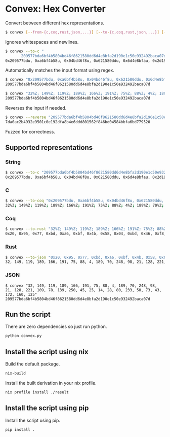 # Convex: Hex Converter

Convert between different hex representations.

```bash
$ convex [--from-{c,coq,rust,json,...}] [--to-{c,coq,rust,json,...}] [--reverse] input
```

Ignores whitespaces and newlines.

```bash
$ convex --to-c "
       209577bda6bf4b5804bd46f8621580dd6d4e8bfa2d190e1c50e932492baca07d"
0x209577bdu, 0xa6bf4b58u, 0x04bd46f8u, 0x621580ddu, 0x6d4e8bfau, 0x2d190e1cu, 0x50e93249u, 0x2baca07du
```

Automatically matches the input format using regex.

```bash
$ convex "0x209577bdu, 0xa6bf4b58u, 0x04bd46f8u, 0x621580ddu, 0x6d4e8bfau, 0x2d190e1cu, 0x50e93249u, 0x2baca07du"
209577bda6bf4b5804bd46f8621580dd6d4e8bfa2d190e1c50e932492baca07d
```

```bash
$ convex "32%Z; 149%Z; 119%Z; 189%Z; 166%Z; 191%Z; 75%Z; 88%Z; 4%Z; 189%Z; 70%Z; 248%Z; 98%Z; 21%Z; 128%Z; 221%Z; 109%Z; 78%Z; 139%Z; 250%Z; 45%Z; 25%Z; 14%Z; 28%Z; 80%Z; 233%Z; 50%Z; 73%Z; 43%Z; 172%Z; 160%Z; 125%Z"
209577bda6bf4b5804bd46f8621580dd6d4e8bfa2d190e1c50e932492baca07d
```

Reverses the input if needed.

```bash
$ convex --reverse "209577bda6bf4b5804bd46f8621580dd6d4e8bfa2d190e1c50e932492baca07d"
7da0ac2b4932e9501c0e192dfa8b4e6ddd801562f846bd04584bbfa6bd779520
```

Fuzzed for correctness.

## Supported representations

### String

```bash
$ convex --to-c "209577bda6bf4b5804bd46f8621580dd6d4e8bfa2d190e1c50e932492baca07d"
0x209577bdu, 0xa6bf4b58u, 0x04bd46f8u, 0x621580ddu, 0x6d4e8bfau, 0x2d190e1cu, 0x50e93249u, 0x2baca07du
````

### C

```bash
$ convex --to-coq "0x209577bdu, 0xa6bf4b58u, 0x04bd46f8u, 0x621580ddu, 0x6d4e8bfau, 0x2d190e1cu, 0x50e93249u, 0x2baca07du"
32%Z; 149%Z; 119%Z; 189%Z; 166%Z; 191%Z; 75%Z; 88%Z; 4%Z; 189%Z; 70%Z; 248%Z; 98%Z; 21%Z; 128%Z; 221%Z; 109%Z; 78%Z; 139%Z; 250%Z; 45%Z; 25%Z; 14%Z; 28%Z; 80%Z; 233%Z; 50%Z; 73%Z; 43%Z; 172%Z; 160%Z; 125%Z```
```

### Coq

```bash
$ convex --to-rust "32%Z; 149%Z; 119%Z; 189%Z; 166%Z; 191%Z; 75%Z; 88%Z; 4%Z; 189%Z; 70%Z; 248%Z; 98%Z; 21%Z; 128%Z; 221%Z; 109%Z; 78%Z; 139%Z; 250%Z; 45%Z; 25%Z; 14%Z; 28%Z; 80%Z; 233%Z; 50%Z; 73%Z; 43%Z; 172%Z; 160%Z; 125%Z"
0x20, 0x95, 0x77, 0xbd, 0xa6, 0xbf, 0x4b, 0x58, 0x04, 0xbd, 0x46, 0xf8, 0x62, 0x15, 0x80, 0xdd, 0x6d, 0x4e, 0x8b, 0xfa, 0x2d, 0x19, 0x0e, 0x1c, 0x50, 0xe9, 0x32, 0x49, 0x2b, 0xac, 0xa0, 0x7d
```

### Rust

```bash
$ convex --to-json "0x20, 0x95, 0x77, 0xbd, 0xa6, 0xbf, 0x4b, 0x58, 0x04, 0xbd, 0x46, 0xf8, 0x62, 0x15, 0x80, 0xdd, 0x6d, 0x4e, 0x8b, 0xfa, 0x2d, 0x19, 0x0e, 0x1c, 0x50, 0xe9, 0x32, 0x49, 0x2b, 0xac, 0xa0, 0x7d"
32, 149, 119, 189, 166, 191, 75, 88, 4, 189, 70, 248, 98, 21, 128, 221, 109, 78, 139, 250, 45, 25, 14, 28, 80, 233, 50, 73, 43, 172, 160, 125
```

### JSON

```
$ convex "32, 149, 119, 189, 166, 191, 75, 88, 4, 189, 70, 248, 98, 21, 128, 221, 109, 78, 139, 250, 45, 25, 14, 28, 80, 233, 50, 73, 43, 172, 160, 125"
209577bda6bf4b5804bd46f8621580dd6d4e8bfa2d190e1c50e932492baca07d
```

## Run the script

There are zero dependencies so just run python.

```bash
python convex.py
```

## Install the script using nix

Build the default package.

```bash
nix-build
```

Install the built derivation in your nix profile.

```bash
nix profile install ./result
```

## Install the script using pip

Install the script using pip.

```bash
pip install .
```
